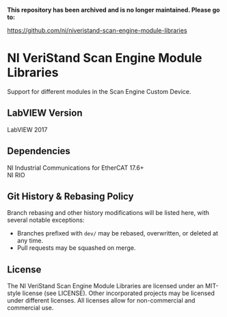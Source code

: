 **This repository has been archived and is no longer maintained. Please go to:**

https://github.com/ni/niveristand-scan-engine-module-libraries

# NI VeriStand Scan Engine Module Libraries

Support for different modules in the Scan Engine Custom Device.

## LabVIEW Version

LabVIEW 2017

## Dependencies

NI Industrial Communications for EtherCAT 17.6+<br>
NI RIO

## Git History & Rebasing Policy
Branch rebasing and other history modifications will be listed here, with several notable exceptions:
- Branches prefixed with `dev/` may be rebased, overwritten, or deleted at any time.
- Pull requests may be squashed on merge.

## License

The NI VeriStand Scan Engine Module Libraries are licensed under an MIT-style license (see LICENSE). Other incorporated projects may be licensed under different licenses. All licenses allow for non-commercial and commercial use.
